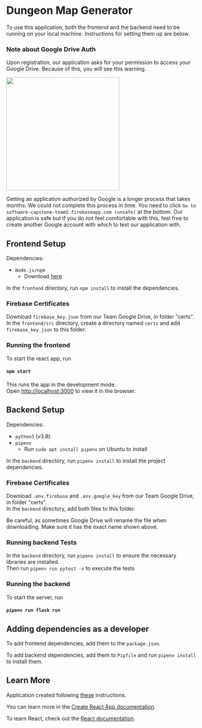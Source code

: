 # Dungeon Map Generator

To use this application, both the frontend and the backend need to be running on your local machine. Instructions for setting them up are below.

### Note about Google Drive Auth

Upon registration, our application asks for your permission to access your Google Drive. Because of this, you will see this warning.

<img src="https://user-images.githubusercontent.com/32472572/115068061-fa8d6280-9eae-11eb-95c1-5e70d56e15ba.png" width="300">

Getting an application authorized by Google is a longer process that takes months. We could not complete this process in time.
You need to click `Go to software-capstone-team5.firebaseapp.com (unsafe)` at the bottom. Our application is safe but if you
do not feel comfortable with this, feel free to create another Google account with which to test our application with.

## Frontend Setup

Dependencies:
- `Node.js/npm`
   - Download [here](https://nodejs.org/en/download/)

In the `frontend` directory, run `npm install` to install the dependencies.

### Firebase Certificates
Download `firebase_key.json` from our Team Google Drive, in folder "certs".\
In the `frontend/src` directory, create a directory named `certs` and add `firebase_key.json` to this folder.

### Running the frontend

To start the react app, run

#### `npm start`

This runs the app in the development mode.\
Open [http://localhost:3000](http://localhost:3000) to view it in the browser.

## Backend Setup

Dependencies:
- `python3` (v3.8)
- `pipenv`
   - Run `sudo apt install pipenv` on Ubuntu to install

In the `backend` directory, run `pipenv install` to install the project dependencies.

### Firebase Certificates
Download `.env.firebase` and `.env.google_key` from our Team Google Drive, in folder "certs".\
In the `backend` directory, add both files to this folder.

Be careful, as sometimes Google Drive will rename the file when downloading. Make sure it has the exact
name shown above.

### Running backend Tests
In the `backend` directory, run `pipenv install` to ensure the necessary libraries are installed.\
Then run `pipenv run pytest -v` to execute the tests

### Running the backend

To start the server, run

#### `pipenv run flask run`

## Adding dependencies as a developer

To add frontend dependencies, add them to the `package.json`.

To add backend dependencies, add them to `Pipfile` and run `pipenv install` to install them.

## Learn More

Application created following [these](https://blog.miguelgrinberg.com/post/how-to-create-a-react--flask-project) instructions.

You can learn more in the [Create React App documentation](https://facebook.github.io/create-react-app/docs/getting-started).

To learn React, check out the [React documentation](https://reactjs.org/).
